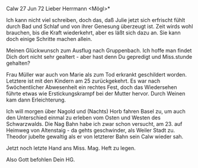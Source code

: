  Calw 27 Jun 72
Lieber Herrmann <Mögl>*

Ich kann nicht viel schreiben, doch das, daß Julie jetzt sich erfrischt fühlt durch Bad und Schlaf und von ihrer Genesung überzeugt ist. Zeit wirds wohl brauchen, bis die Kraft wiederkehrt, aber es läßt sich dazu an. Sie kann doch einige Schritte machen allein.

Meinen Glückwunsch zum Ausflug nach Gruppenbach. Ich hoffe man findet Dich dort nicht sehr gealtert - aber hast denn Du gepredigt und Miss.stunde gehalten?

Frau Müller war auch von Marie als zum Tod erkrankt geschildert worden. Letztere ist mit den Kindern am 25 zurückgekehrt. Es war nach 5wöchentlicher Abwesenheit ein rechtes Fest, doch das Wiedersehen führte etwas wie Erstickungskrampf bei der Mutter hervor. Durch Weinen kam dann Erleichterung.

Ich will morgen über Nagold und (Nachts) Horb fahren Basel zu, um auch den Unterschied einmal zu erleben vom Osten und Westen des Schwarzwalds. Die Nag Bahn habe ich zwar schon versucht, am 23. auf Heimweg von Altenstaig - da gehts geschwinder, als Weiler Stadt zu. Theodor jubelte gewaltig als er von letzterer Bahn sein Calw wieder sah.

Jetzt noch letzte Hand ans Miss. Mag. Heft zu legen.

 Also Gott befohlen
 Dein HG.
